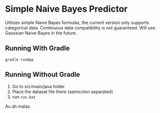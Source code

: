# Simple Naive Bayes Predictor

Utilizes simple Naive Bayes formulas, the current version only supports categorical data. 
Continuous data compatibility is not guaranteed. Will use Gaussian Naive Bayes in the future.

## Running With Gradle

```
gradle runApp
```

## Running Without Gradle

1. Go to src/main/java folder
2. Place the dataset file there (semicolon separated)
3. run `run.bat`

Au ah malas